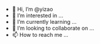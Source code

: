 - 👋 Hi, I’m @yizao
- 👀 I’m interested in ...
- 🌱 I’m currently learning ...
- 💞️ I’m looking to collaborate on ...
- 📫 How to reach me ...

<!---
yizao/yizao is a ✨ special ✨ repository because its `README.md` (this file) appears on your GitHub profile.
You can click the Preview link to take a look at your changes.
--->
